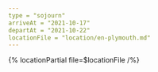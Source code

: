 ```yaml
---
type = "sojourn"
arriveAt = "2021-10-17"
departAt = "2021-10-22"
locationFile = "location/en-plymouth.md"
---
```


{% locationPartial file=$locationFile /%}
